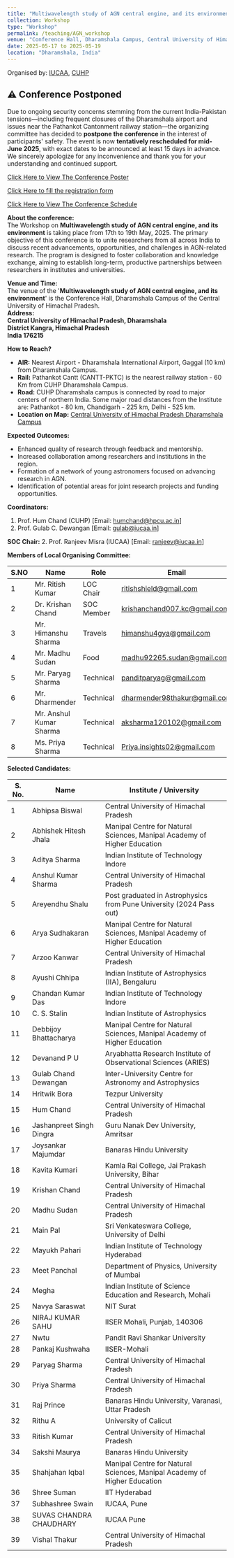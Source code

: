 ```yaml
---
title: "Multiwavelength study of AGN central engine, and its environment"
collection: Workshop
type: "Workshop"
permalink: /teaching/AGN_workshop
venue: "Conference Hall, Dharamshala Campus, Central University of Himachal Pradesh, Dharamshala, H.P., India"
date: 2025-05-17 to 2025-05-19
location: "Dharamshala, India"
---
```

Organised by: [IUCAA](https://www.iucaa.in/en/), [CUHP](https://www.cuhimachal.ac.in/index.php/SPMS/department/dept_physics_astronomical)

## ⚠️ Conference Postponed

Due to ongoing security concerns stemming from the current India-Pakistan tensions—including frequent closures of the Dharamshala airport and issues near the Pathankot Cantonment railway station—the organizing committee has decided to **postpone the conference** in the interest of participants' safety. The event is now **tentatively rescheduled for mid-June 2025**, with exact dates to be announced at least 15 days in advance. We sincerely apologize for any inconvenience and thank you for your understanding and continued support.


[Click Here to View The Conference Poster](https://chandrastarclub.github.io/files/Conference_IUCAA_CUHP_2025.pdf) <!-- Replace with the actual link to the poster -->

[Click Here to fill the registration form](https://forms.gle/J6mJVyoupbym2AMJ7) <!-- Replace with the actual link to the form -->

[Click Here to View The Conference Schedule](https://chandrastarclub.github.io/files/Tentative_AGN_conferemce_schedule_2025.pdf) <!-- Replace with the actual link to the poster -->


**About the conference:**  
The Workshop on  **Multiwavelength study of AGN central engine, and its environment** is taking place from 17th to 19th May, 2025. The primary objective of this conference is to unite researchers from all across India to discuss recent advancements, opportunities, and challenges in AGN-related research. The program is designed to foster collaboration and knowledge exchange, aiming to establish long-term, productive partnerships between researchers in institutes and universities.


**Venue and Time:**  
The venue of the '**Multiwavelength study of AGN central engine, and its environment**' is the Conference Hall, Dharamshala Campus of the Central University of Himachal Pradesh.  
**Address:**  
**Central University of Himachal Pradesh, Dharamshala**  
**District Kangra, Himachal Pradesh**  
**India 176215**  


**How to Reach?**

- **AIR:** Nearest Airport - Dharamshala International Airport, Gaggal (10 km) from Dharamshala Campus.
- **Rail:** Pathankot Cantt (CANTT-PKTC) is the nearest railway station - 60 Km from CUHP Dharamshala Campus.
- **Road:** CUHP Dharamshala campus is connected by road to major centers of northern India. Some major road distances from the Institute are: Pathankot - 80 km, Chandigarh - 225 km, Delhi - 525 km.
- **Location on Map:** [Central University of Himachal Pradesh Dharamshala Campus](https://maps.app.goo.gl/Y8TLwJDbiRtn1JQu6)


**Expected Outcomes:**  
- Enhanced quality of research through feedback and mentorship.
- Increased collaboration among researchers and institutions in the region.
- Formation of a network of young astronomers focused on advancing research in AGN.
- Identification of potential areas for joint research projects and funding opportunities.


**Coordinators:**

1. Prof. Hum Chand (CUHP) [Email: humchand@hpcu.ac.in]
2. Prof. Gulab C. Dewangan [Email: gulab@iucaa.in]

**SOC Chair:**
2. Prof. Ranjeev Misra (IUCAA) [Email: ranjeev@iucaa.in]

**Members of Local Organising Committee:**

| S.NO | Name              | Role        | Email                          | Contact        |
|------|-------------------|-------------|--------------------------------|----------------|
| 1    | Mr. Ritish Kumar  | LOC Chair   | ritishshield@gmail.com         | 85806 68173    |
| 2    | Dr. Krishan Chand | SOC Member  |krishanchand007.kc@gmail.com    |  8091712308    |
| 3    | Mr. Himanshu Sharma | Travels   | himanshu4gya@gmail.com         | 8005542176     |
| 4    | Mr. Madhu Sudan   | Food        | madhu92265.sudan@gmail.com     | 7717329692     |
| 5    | Mr. Paryag Sharma | Technical   | panditparyag@gmail.com         | 7018023532     |
| 6    | Mr. Dharmender    | Technical   | dharmender98thakur@gmail.com   | 8219186467     |
| 7    | Mr. Anshul Kumar Sharma | Technical | aksharma120102@gmail.com   | 9459632655     |
| 8    | Ms. Priya Sharma    | Technical   | Priya.insights02@gmail.com   | 8219191753    |

**Selected Candidates:**

| S. No. | Name                        | Institute / University                                          |
|--------|-----------------------------|------------------------------------------------------------------|
| 1      | Abhipsa Biswal              | Central University of Himachal Pradesh                          |
| 2      | Abhishek Hitesh Jhala       | Manipal Centre for Natural Sciences, Manipal Academy of Higher Education |
| 3      | Aditya Sharma               | Indian Institute of Technology Indore                           |
| 4      | Anshul Kumar Sharma         | Central University of Himachal Pradesh                          |
| 5      | Areyendhu Shalu             | Post graduated in Astrophysics from Pune University (2024 Pass out) |
| 6      | Arya Sudhakaran             | Manipal Centre for Natural Sciences, Manipal Academy of Higher Education |
| 7      | Arzoo Kanwar                | Central University of Himachal Pradesh                          |
| 8      | Ayushi Chhipa               | Indian Institute of Astrophysics (IIA), Bengaluru               |
| 9      | Chandan Kumar Das           | Indian Institute of Technology Indore                           |
| 10     | C. S. Stalin                | Indian Institute of Astrophysics                                |  
| 11     | Debbijoy Bhattacharya       | Manipal Centre for Natural Sciences, Manipal Academy of Higher Education |
| 12     | Devanand P U                | Aryabhatta Research Institute of Observational Sciences (ARIES) |
| 13     | Gulab Chand Dewangan        | Inter-University Centre for Astronomy and Astrophysics          |
| 14     | Hritwik Bora                | Tezpur University                                               |
| 15     | Hum Chand                   | Central University of Himachal Pradesh                          |
| 16     | Jashanpreet Singh Dingra    | Guru Nanak Dev University, Amritsar                             |
| 17     | Joysankar Majumdar          | Banaras Hindu University                                        |
| 18     | Kavita Kumari               | Kamla Rai College, Jai Prakash University, Bihar                |
| 19     | Krishan Chand               | Central University of Himachal Pradesh                          |
| 20     | Madhu Sudan                 | Central University of Himachal Pradesh                          |
| 21     | Main Pal                    | Sri Venkateswara College, University of Delhi                   |
| 22     | Mayukh Pahari               | Indian Institute of Technology Hyderabad                        |
| 23     | Meet Panchal                | Department of Physics, University of Mumbai                     |
| 24     | Megha                       | Indian Institute of Science Education and Research, Mohali      |
| 25     | Navya Saraswat              | NIT Surat                                                       |
| 26     | NIRAJ KUMAR SAHU            | IISER Mohali, Punjab, 140306                                    |
| 27     | Nwtu                        | Pandit Ravi Shankar University                                  |
| 28     | Pankaj Kushwaha             | IISER-Mohali                                                    |
| 29     | Paryag Sharma               | Central University of Himachal Pradesh                          |
| 30     | Priya Sharma                | Central University of Himachal Pradesh                          |
| 31     | Raj Prince                  | Banaras Hindu University, Varanasi, Uttar Pradesh               |
| 32     | Rithu A                     | University of Calicut                                           |
| 33     | Ritish Kumar                | Central University of Himachal Pradesh                          |
| 34     | Sakshi Maurya               | Banaras Hindu University                                        |
| 35     | Shahjahan Iqbal             | Manipal Centre for Natural Sciences, Manipal Academy of Higher Education|
| 36     | Shree Suman                 | IIT Hyderabad                                                   |
| 37     | Subhashree Swain            | IUCAA, Pune                                                     |
| 38     | SUVAS CHANDRA CHAUDHARY     | IUCAA Pune                                                      |
| 39     | Vishal Thakur               | Central University of Himachal Pradesh                          |
